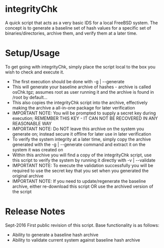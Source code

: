 # integrityChk 

A quick script that acts as a very basic IDS for a local FreeBSD system.  The concept is to generate a baseline set of hash values for a specific set of binaries/directories, archive them, and verify them at a later time.

# Setup/Usage

To get going with integrityChk, simply place the script local to the box you wish to check and execute it.
 * The first execution should be done with -g | --generate
  * This will generate your baseline archive of hashes - archive is called osChk.tgz; assumes root as user running it and the archive is found in /root by default...
  * This also copies the integrityChk script into the archive, effectively making the archive a all-in-one package for later verification
  * IMPORTANT NOTE: You will be prompted to supply a secret key during execution; REMEMBER THIS KEY - IT CAN NOT BE RECOVERED IN ANY REASONABLE WAY
  * IMPORTANT NOTE: Do NOT leave this archive on the system you generate on; instead secure it offline for later use in later verification
 * To verify the system integrity at a later time, simply copy the archive generated with the -g | --generate command and extract it on the system it was created on
  * Within this archive you will find a copy of the integrityChk script, use this script to verify the system by running it directly with -v | --validate
  * IMPORTANT NOTE: To execute the validation successfully you will be required to use the secret key that you set when you generated the original archive
  * IMPORTANT NOTE: If you need to update/regenerate the baseline archive, either re-download this script OR use the archived version of the script
  
# Release Notes

Sept-2016
First public revision of this script.  Base functionality is as follows:
 * Ability to generate a baseline hash archive
 * Ability to validate current system against baseline hash archive
